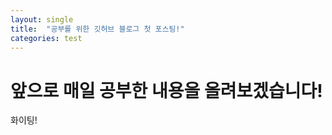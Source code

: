 ```yaml
---
layout: single
title:  "공부를 위한 깃허브 블로그 첫 포스팅!"
categories: test
---
```


# 앞으로 매일 공부한 내용을 올려보겠습니다!

화이팅!
